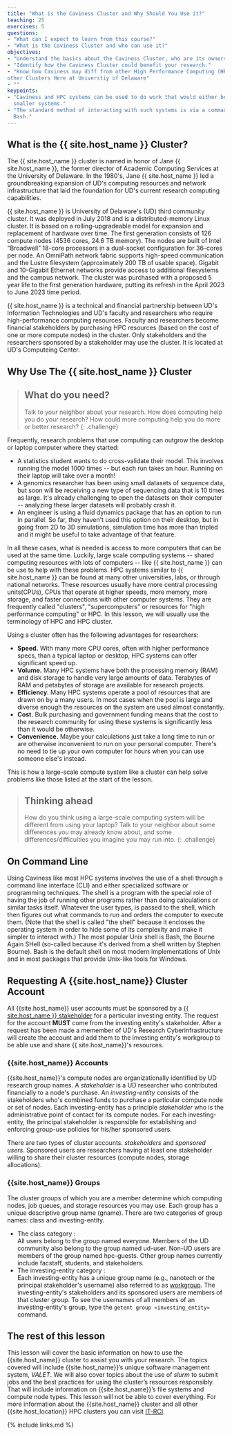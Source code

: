 ```yaml
---
title: "What is the Caviness Cluster and Why Should You Use it?"
teaching: 25
exercises: 5
questions:
- "What can I expect to learn from this course?"
- "What is the Caviness Cluster and who can use it?"
objectives:
- "Understand the basics about the Caviness Cluster, who are its owners and who can user it."
- "Identify how the Caviness Cluster could benefit your research."
- "Know how Caviness may diff from other High Performance Computing (HPC) Systems but also 
other Clusters Here at Universtiy of Delaware" 
- ""
keypoints:
- "Caviness and HPC systems can be used to do work that would either be impossible or much slower on
  smaller systems."
- "The standard method of interacting with such systems is via a command line interface such as
  Bash."
---
```


## What is the  {{ site.host_name }} Cluster?
The  {{ site.host_name }} cluster is named in honor of Jane  {{ site.host_name }}, the former director of Academic Computing
Services at the University of Delaware. In the 1980's, Jane  {{ site.host_name }} led a groundbreaking expansion
of UD's computing resources and network infrastructure that laid the foundation for UD's current
research computing capabilities. 

 {{ site.host_name }} is University of Delaware's (UD) third community cluster. It was deployed in July 2018 and 
is a distributed-memory Linux cluster. It is based on a rolling-upgradeable model for expansion and 
replacement of hardware over time. The first generation consists of 126 compute nodes 
(4536 cores, 24.6 TB memory). The nodes are built of Intel “Broadwell” 18-core processors in a 
dual-socket configuration for 36-cores per node. An OmniPath network fabric supports high-speed 
communication and the Lustre filesystem (approximately 200 TB of usable space). Gigabit and 10-Gigabit 
Ethernet networks provide access to additional filesystems and the campus network. The cluster was 
purchased with a proposed 5 year life to the first generation hardware, putting its refresh in the 
April 2023 to June 2023 time period. 

 {{ site.host_name }} is a technical and financial partnership between UD's Information Technologies and UD's 
faculty and researchers who require high-performance computing resources. Faculty and researchers
become financial stakeholders by purchasing HPC resources (based on the cost of one or more compute
nodes) in the cluster. Only stakeholders and the researchers sponsored by a stakeholder may use the
cluster. It is located at UD's Computeing Center.


## Why Use The  {{ site.host_name }} Cluster
> ## What do you need?
>
> Talk to your neighbor about your research. How does computing help you do your research? How 
>could more computing help you do more or better research?
{: .challenge}

Frequently, research problems that use computing can outgrow the desktop or laptop computer where
they started:

* A statistics student wants to do cross-validate their model. This involves running the model 1000
  times -- but each run takes an hour. Running on their laptop will take over a month!
* A genomics researcher has been using small datasets of sequence data, but soon will be receiving 
  a new type of sequencing data that is 10 times as large. It's already challenging to open the
  datasets on their computer -- analyzing these larger datasets will probably crash it.
* An engineer is using a fluid dynamics package that has an option to run in parallel. So far, they
  haven't used this option on their desktop, but in going from 2D to 3D simulations, simulation 
  time has more than tripled and it might be useful to take advantage of that feature.

In all these cases, what is needed is access to more computers that can be used at the same time.
Luckily, large scale computing systems -- shared computing resources with lots of computers -- like
 {{ site.host_name }} can be use to help with these problems. HPC systems similar to  {{ site.host_name }} can be found at 
many other universities, labs, or through national networks. These resources usually have more 
central processing units(CPUs), CPUs that operate at higher speeds, more memory, more storage, and 
faster connections with other computer systems. They are frequently called "clusters", 
"supercomputers" or resources for "high performance computing" or HPC. In this lesson, we will 
usually use the terminology of HPC and HPC cluster.

Using a cluster often has the following advantages for researchers:

* **Speed.** With many more CPU cores, often with higher performance specs, than a typical laptop 
  or desktop, HPC systems can offer significant speed up.
* **Volume.** Many HPC systems have both the processing memory (RAM) and disk storage to handle 
  very large amounts of data. Terabytes of RAM and petabytes of storage are available for research
  projects.
* **Efficiency.** Many HPC systems operate a pool of resources that are drawn on by a many users. 
  In most cases when the pool is large and diverse enough the resources on the system are used 
  almost constantly.
* **Cost.** Bulk purchasing and government funding means that the cost to the research community for
  using these systems is significantly less than it would be otherwise.
* **Convenience.** Maybe your calculations just take a long time to run or are otherwise
  inconvenient to run on your personal computer. There's no need to tie up your own computer for
  hours when you can use someone else's instead.

This is how a large-scale compute system like a cluster can help solve problems like those listed 
at the start of the lesson.

> ## Thinking ahead
>
> How do you think using a large-scale computing system will be different from using your laptop?
> Talk to your neighbor about some differences you may already know about, and some
> differences/difficulties you imagine you may run into.
{: .challenge}

## On Command Line

Using Caviness like most HPC systems involves the use of a shell through a command line interface 
(CLI) and either specialized software or programming techniques. The shell is a program with the 
special role of having the job of running other programs rather than doing calculations or similar
tasks itself. Whatever the user types, is passed to the shell, which then figures out what commands
to run and orders the computer to execute them. (Note that the shell is called "the shell" because it 
encloses the operating system in order to hide some of its complexity and make it simpler to 
interact with.) The most popular Unix shell is Bash, the Bourne Again SHell (so-called because it's
derived from a shell written by Stephen Bourne). Bash is the default shell on most modern 
implementations of Unix and in most packages that provide Unix-like tools for Windows.


## Requesting A {{site.host_name}} Cluster Account

All {{site.host_name}} user accounts must be sponsored by a 
[{{ site.host_name }} stakeholder](https://docs.hpc.udel.edu/abstract/caviness/account/stakeholders) 
for a particular investing entity. The request for the account **MUST** come from the investing
entity's stakeholder. After a request has been made a memember of UD's Research Cyberinfrastructure
will create the account and add them to the investing entity's workgroup to be able use and share 
{{ site.host_name}}'s resources. 

### {{site.host_name}} Accounts
{{site.host_name}}'s compute nodes are organizationally identified by UD research group names.
A *stakeholder* is a UD researcher who contributed financially to a node's purchase. An *investing-entity* 
consists of the stakeholders who's combined funds to purchase a particular compute node or set of nodes. 
Each investing-entity has a principle *stakeholder* who is the administrative point of contact for its 
compute nodes. For each investing-entity, the principal stakeholder is responsible for establishing 
and enforcing group-use policies for his/her sponsored users. 

There are two types of cluster accounts. *stakeholders* and *sponsored users*. Sponsored users are researchers
having at least one stakeholder willing to share their cluster resources (compute nodes, storage allocations).

### {{site.host_name}} Groups
The cluster groups of which you are a member determine which computing nodes, job queues, and storage 
resources you may use. Each group has a unique descriptive group name (gname). There are two categories 
of group names: class and investing-entity. 

- The class category
:   
    All users belong to the group named everyone. Members of the UD community also belong to the group named 
    ud-user. Non-UD users are members of the group named hpc-guests. Other group names currently include 
    facstaff, students, and stakeholders. 
- The investing-entity category
:   
    Each investing-entity has a unique group name (e.g., nanotech or the principal stakeholder's username) 
    also referred to as 
    [workgroup](https://docs.hpc.udel.edu/abstract/caviness/app_dev/compute_env#using-workgroup-and-directories). 
    The investing-entity's stakeholders and its sponsored users are members of that cluster group. To see the 
    usernames of all members of an investing-entity's group, type the `getent group «investing_entity»` command. 
    


## The rest of this lesson
This lesson will cover the basic information on how to use the {{site.host_name}} cluster to assist you with your research.
The topics covered will include {{site.host_name}}’s unique software management system, *VALET*. We will also cover 
topics about the use of *slurm* to submit jobs and the best practices for using the cluster’s resources responsibly.
That will include information on {{site.host_name}}’s file systems and compute node types. This lesson will not be 
able to cover everything. For more information about the {{site.host_name}} cluster and all other 
{{site.host_location}} HPC clusters you can visit [ IT-RCI](https://docs.hpc.udel.edu). 



{% include links.md %}
